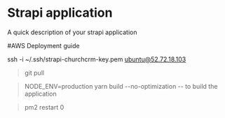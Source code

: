 # Strapi application

A quick description of your strapi application

#AWS Deployment guide

ssh -i ~/.ssh/strapi-churchcrm-key.pem ubuntu@52.72.18.103

> git pull

> NODE_ENV=production yarn build --no-optimization -- to build the application

> pm2 restart 0

